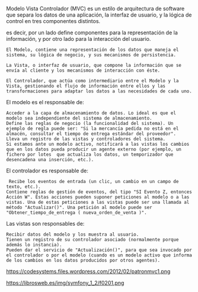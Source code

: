 

Modelo Vista Controlador (MVC) es un estilo de arquitectura de software que separa los datos de una aplicación, la interfaz de usuario, y la lógica de control en tres componentes distintos.

es decir, por un lado define componentes para la representación de la información, y por otro lado para la interacción del usuario.


    El Modelo, contiene una representación de los datos que maneja el sistema, su lógica de negocio, y sus mecanismos de persistencia.
    
    La Vista, o interfaz de usuario, que compone la información que se envía al cliente y los mecanismos de interacción con éste.
    
    El Controlador, que actúa como intermediario entre el Modelo y la Vista, gestionando el flujo de información entre ellos y las transformaciones para adaptar los datos a las necesidades de cada uno.



El modelo es el responsable de:

    Acceder a la capa de almacenamiento de datos. Lo ideal es que el modelo sea independiente del sistema de almacenamiento.
    Define las reglas de negocio (la funcionalidad del sistema). Un ejemplo de regla puede ser: "Si la mercancía pedida no está en el almacén, consultar el tiempo de entrega estándar del proveedor".
    Lleva un registro de las vistas y controladores del sistema.
    Si estamos ante un modelo activo, notificará a las vistas los cambios que en los datos pueda producir un agente externo (por ejemplo, un fichero por lotes  que actualiza los datos, un temporizador que desencadena una inserción, etc.).

 
El controlador es responsable de:

     Recibe los eventos de entrada (un clic, un cambio en un campo de texto, etc.).
    Contiene reglas de gestión de eventos, del tipo "SI Evento Z, entonces Acción W". Estas acciones pueden suponer peticiones al modelo o a las vistas. Una de estas peticiones a las vistas puede ser una llamada al método "Actualizar()". Una petición al modelo puede ser "Obtener_tiempo_de_entrega ( nueva_orden_de_venta )". 

 
Las vistas son responsables de:

    Recibir datos del modelo y los muestra al usuario.
    Tienen un registro de su controlador asociado (normalmente porque además lo instancia).
    Pueden dar el servicio de "Actualización()", para que sea invocado por el controlador o por el modelo (cuando es un modelo activo que informa de los cambios en los datos producidos por otros agentes).
    
https://codesystems.files.wordpress.com/2012/02/patronmvc1.png

https://librosweb.es/img/symfony_1_2/f0201.png

